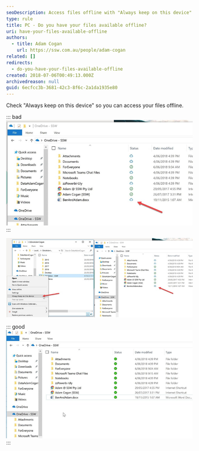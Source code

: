 ```yaml
---
seoDescription: Access files offline with "Always keep on this device" enabled.
type: rule
title: PC - Do you have your files available offline?
uri: have-your-files-available-offline
authors:
  - title: Adam Cogan
    url: https://ssw.com.au/people/adam-cogan
related: []
redirects:
  - do-you-have-your-files-available-offline
created: 2018-07-06T00:49:13.000Z
archivedreason: null
guid: 6ecfcc3b-3681-42c3-8f6c-2a1da1935e80
---
```


Check "Always keep on this device" so you can access your files offline.

<!--endintro-->

::: bad  
![Figure: Bad example - By default you cannot open your files when you have no internet](onedrive-bad.jpg)  
:::

![Figure: So check "Always keep on this device"](onedrive-instructions.jpg)

::: good  
![Figure: Good example – you can now open offline](onedrive-good.jpg)  
:::
